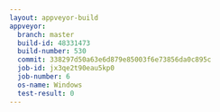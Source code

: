 ```yaml
---
layout: appveyor-build
appveyor:
  branch: master
  build-id: 48331473
  build-number: 530
  commit: 338297d50a63e6d879e85003f6e73856da0c895c
  job-id: jx3qe2t90eau5kp0
  job-number: 6
  os-name: Windows
  test-result: 0
---
```

